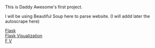 This is Daddy Awesome's first project.

I will be using Beautiful Soup here to parse website.
(I will addd later the autoscrape here)

[Flask](https://realpython.com/python-web-applications-with-flask-part-i/)   
[Flask Visualization](https://towardsdatascience.com/https-medium-com-radecicdario-next-level-data-visualization-dashboard-app-with-bokeh-flask-c588c9398f98)   
[F V](https://medium.com/@sultanlubbad/data-visualization-tool-with-flask-94d782514e53)
